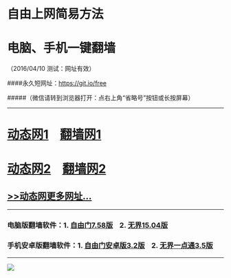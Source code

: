# 自由上网简易方法
# 电脑、手机一键翻墙
（2016/04/10 测试：网址有效）

####永久短网址：https://git.io/free

#####（微信请转到浏览器打开：点右上角“省略号”按钮或长按屏幕）

***
# <a href="http://dt-01.ixyo.com/410/1" target="_blank">动态网1</a>&nbsp;&nbsp;&nbsp;&nbsp;<a href="http://fq-01.uzon.org" target="_blank">翻墙网1</a>

# <a href="http://dt-2.jlwcc.com/410/1" target="_blank">动态网2</a>&nbsp;&nbsp;&nbsp;&nbsp;<a href="http://fq-02.newca.org" target="_blank">翻墙网2</a>

## <a href="http://fq-03.87w.org/urldt0.php" target="_blank">>>动态网更多网址...</a>

***

### 电脑版翻墙软件：1. <a href="http://fq-04.arph.org/fgget.php?fid=fg758p.zip" target="_blank">自由门7.58版</a>&nbsp;&nbsp;&nbsp;&nbsp;2. <a href="http://fq-04.arph.org/fgget.php?fid=u1504.zip" target="_blank">无界15.04版</a>

### 手机安卓版翻墙软件：1. <a href="http://fq-04.arph.org/fgget.php?fid=fgma32.apk" target="_blank">自由门安卓版3.2版</a>&nbsp;&nbsp;&nbsp;&nbsp;2. <a href="http://fq-04.arph.org/fgget.php?fid=um3.5.apk" target="_blank">无界一点通3.5版</a>

***

<p><img src="http://fq-05.net95.org/pic/yjfq-20160328new.png"></p> 
